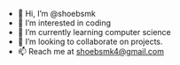 - 👋 Hi, I’m @shoebsmk
- 👀 I’m interested in coding
- 🌱 I’m currently learning computer science
- 💞️ I’m looking to collaborate on projects.
- 📫 Reach me at shoebsmk4@gmail.com

<!---
shoebsmk/shoebsmk is a ✨ special ✨ repository because its `README.md` (this file) appears on your GitHub profile.
You can click the Preview link to take a look at your changes.
--->
